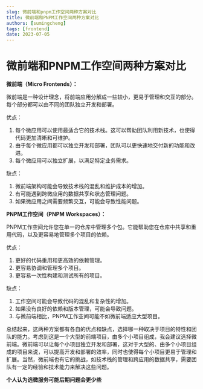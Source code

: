 ```yaml
---
slug: 微前端和pnpm工作空间两种方案对比
title: 微前端和PNPM工作空间两种方案对比
authors: [sumingcheng]
tags: [frontend]
date: 2023-07-05
---
```


# 微前端和PNPM工作空间两种方案对比



 



**微前端（Micro Frontends）：**

微前端是一种设计理念，将前端应用分解成一些较小，更易于管理和交互的部分。每个部分都可以由不同的团队独立开发和部署。

优点：

1. 每个微应用可以使用最适合它的技术栈。这可以帮助团队利用新技术，也使得代码更加清晰和可维护。
2. 由于每个微应用都可以独立开发和部署，团队可以更快速地交付新的功能和改进。
3. 每个微应用可以独立扩展，以满足特定业务需求。

缺点：

1. 微前端架构可能会导致技术栈的混乱和维护成本的增加。
2. 有可能遇到跨微应用的数据共享和状态管理问题。
3. 如果微应用之间需要频繁交互，可能会导致性能问题。

**PNPM工作空间（PNPM Workspaces）：**

PNPM工作空间允许您在单一的仓库中管理多个包。它能帮助您在仓库中共享和重用代码，以及更容易地管理多个项目的依赖。

优点：

1. 更好的代码重用和更高效的依赖管理。
2. 更容易协调和管理多个项目。
3. 更容易一次性构建和测试所有的项目。

缺点：

1. 工作空间可能会导致代码的混乱和复杂性的增加。
2. 如果没有良好的依赖和版本管理，可能会导致问题。
3. 与微前端相比，PNPM工作空间可能不如微前端适应大型项目。

总结起来，这两种方案都有各自的优点和缺点，选择哪一种取决于项目的特性和团队的能力。考虑到这是一个大型的前端项目，由多个小项目组成，我会建议选择微前端。微前端可以让每个小项目独立开发和部署，这对于大型的、由多个小项目组成的项目来说，可以提高开发和部署的效率，同时也使得每个小项目更易于管理和扩展。当然，微前端也有它的挑战，如技术栈的管理和跨应用的数据共享，需要团队有一定的经验和技术能力来解决这些问题。

**个人认为选微服务可能后期问题会更少些**